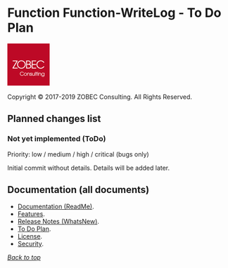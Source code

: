 # Function Function-WriteLog - To Do Plan
<a name="documenttitle"></a>

![](img\zobec-consulting-red-full-96x96.png)

Copyright &copy; 2017-2019 ZOBEC Consulting. All Rights Reserved.

## Planned changes list

### Not yet implemented (ToDo)

Priority: low / medium / high / critical (bugs only)

Initial commit without details. Details will be added later.

## Documentation (all documents)

* [Documentation (ReadMe)](ReadMe.md).
* [Features](Features.md).
* [Release Notes (WhatsNew)](WhatsNew.md).
* [To Do Plan](ToDo.md).
* [License](License.md).
* [Security](Security.md).

[*Back to top*](#documenttitle)
